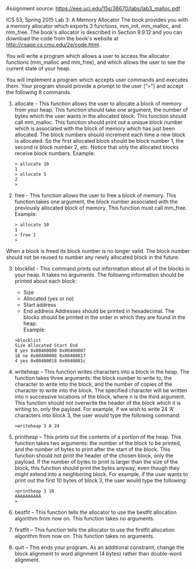Assignment source: https://eee.uci.edu/15s/36670/labs/lab3_malloc.pdf

ICS 53, Spring 2015
Lab 3: A Memory Allocator
The book provides you with a memory allocator which exports 3 functions, mm_init,
mm_malloc, and mm_free. The book's allocator is described in Section 9.9.12 and
you can download the code from the book's website at http://csapp.cs.cmu.edu/2e/code.html.

You will write a program which allows a user to access the allocator functions
(mm_malloc and mm_free), and which allows the user to see the current state of
your heap.

You will implement a program which accepts user commands and executes them.
Your program should provide a prompt to the user (“>”) and accept the following 8
commands.

1. allocate - This function allows the user to allocate a block of memory from
your heap. This function should take one argument, the number of bytes
which the user wants in the allocated block. This function should call
mm_malloc. This function should print out a unique block number which is
associated with the block of memory which has just been allocated. The block
numbers should increment each time a new block is allocated. So the first
allocated block should be block number 1, the second is block number 2, etc.
Notice that only the allocated blocks receive block numbers.
Example:
	```
	> allocate 10
	1
	> allocate 5
	2
	>
	```

2. free - This function allows the user to free a block of memory. This function
takes one argument, the block number associated with the previously
allocated block of memory. This function must call mm_free.
Example:
	```
	> allocate 10
	1
	> free 1
	>
	```
When a block is freed its block number is no longer valid. The block number should
not be reused to number any newly allocated block in the future.

3. blocklist - This command prints out information about all of the blocks in your
heap. It takes no arguments. The following information should be printed
about each block:
	* Size
	* Allocated (yes or no)
	* Start address
	* End address
Addresses should be printed in hexadecimal. The blocks should be printed in the
order in which they are found in the heap.  
Example:
	```
	>blocklist
	Size Allocated Start End
	8 yes 0x00400000 0x00400007
	16 no 0x00400008 0x00400017
	4 yes 0x00400018 0x0040001c
	```

4. writeheap – This function writes characters into a block in the heap. The
function takes three arguments: the block number to write to, the character to
write into the block, and the number of copies of the character to write into the
block. The specified character will be written into n successive locations of
the block, where n is the third argument. This function should not overwrite
the header of the block which it is writing to, only the payload.
For example, if we wish to write 24 ‘A’ characters into block 3, the user would type
the following command:
	```
	>writeheap 3 A 24
	```

5. printheap – This prints out the contents of a portion of the heap. This function
takes two arguments: the number of the block to be printed, and the number
of bytes to print after the start of the block. This function should not print the
header of the chosen block, only the payload. If the number of bytes to print
is larger than the size of the block, this function should print the bytes anyway,
even though they might extend into a neighboring block.
For example, if the user wants to print out the first 10 bytes of block 3, the user would
type the following:
	```
	>printheap 3 10
	AAAAAAAAAA
	>
	```

6. bestfit – This function tells the allocator to use the bestfit allocation algorithm
from now on. This function takes no arguments.

7. firstfit – This function tells the allocator to use the firstfit allocation algorithm
from now on. This function takes no arguments.

8. quit – This ends your program.
As an additional constraint, change the block alignment to word alignment (4 bytes)
rather than double-word alignment.
